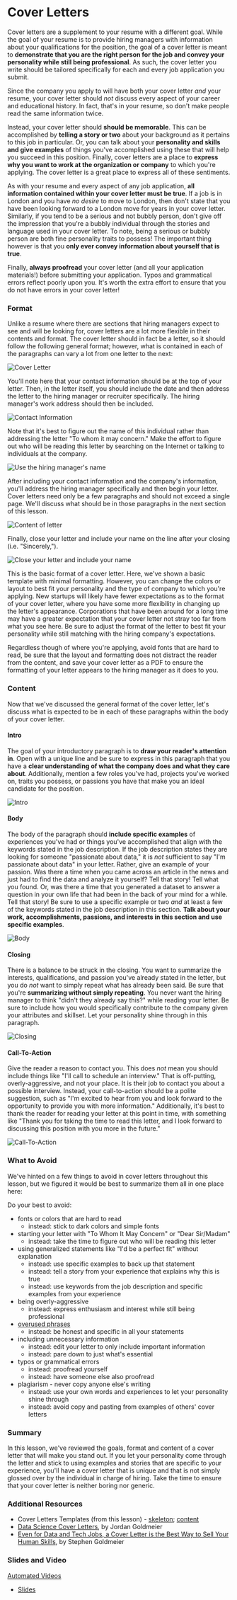 # Cover Letters

Cover letters are a supplement to your resume with a different goal. While the goal of your resume is to provide hiring managers with information about your qualifications for the position, the goal of a cover letter is meant to **demonstrate that you are the right person for the job and convey your personality while still being professional**. As such, the cover letter you write should be tailored specifically for each and every job application you submit.

Since the company you apply to will have both your cover letter *and* your resume, your cover letter should *not* discuss every aspect of your career and educational history. In fact, that's in your resume, so don't make people read the same information twice.

Instead, your cover letter should **should be memorable**. This can be accomplished by **telling a story or two** about your background as it pertains to this job in particular. Or, you can talk about your **personality and skills and give examples** of things you've accomplished using these that will help you succeed in this position.  Finally, cover letters are a place to **express why you want to work at the organization or company** to which you're applying. The cover letter is a great place to express all of these sentiments.

As with your resume and every aspect of any job application, **all information contained within your cover letter must be true**. If a job is in London and you have *no desire* to move to London, then don't state that you have been looking forward to a London move for years in your cover letter. Similarly, if you tend to be a serious and not bubbly person, don't give off the impression that you're a bubbly individual through the stories and language used in your cover letter. To note, being a serious or bubbly person are both fine personality traits to possess! The important thing however is that you **only ever convey information about yourself that is true**.

Finally, **always proofread** your cover letter (and all your application materials!) before submitting your application. Typos and grammatical errors reflect poorly upon you. It's worth the extra effort to ensure that you do not have errors in your cover letter!

### Format

Unlike a resume where there are sections that hiring managers expect to see and will be looking for, cover letters are a lot more flexible in their contents and format. The cover letter should in fact be a letter, so it should follow the following general format; however, what is contained in each of the paragraphs can vary a lot from one letter to the next:


![Cover Letter](https://docs.google.com/presentation/d/1esbRABufXCTU2hqEkSgWSHL4xDEJVUQkPuNujwWgLeg/export/png?id=1esbRABufXCTU2hqEkSgWSHL4xDEJVUQkPuNujwWgLeg&pageid=g3ee589454b_0_37)

You'll note here that your contact information should be at the top of your letter. Then, in the letter itself, you should include the date and then address the letter to the hiring manager or recruiter specifically. The hiring manager's work address should then be included.


![Contact Information](https://docs.google.com/presentation/d/1esbRABufXCTU2hqEkSgWSHL4xDEJVUQkPuNujwWgLeg/export/png?id=1esbRABufXCTU2hqEkSgWSHL4xDEJVUQkPuNujwWgLeg&pageid=g3ee589454b_0_2)

Note that it's best to figure out the name of this individual rather than addressing the letter "To whom it may concern." Make the effort to figure out who will be reading this letter by searching on the Internet or talking to individuals at the company.


![Use the hiring manager's name](https://docs.google.com/presentation/d/1esbRABufXCTU2hqEkSgWSHL4xDEJVUQkPuNujwWgLeg/export/png?id=1esbRABufXCTU2hqEkSgWSHL4xDEJVUQkPuNujwWgLeg&pageid=g3ee589454b_0_7)

After including your contact information and the company's information, you'll address the hiring manager specifically and then begin your letter. Cover letters need only be a few paragraphs and should not exceed a single page. We'll discuss what should be in those paragraphs in the next section of this lesson.


![Content of letter](https://docs.google.com/presentation/d/1esbRABufXCTU2hqEkSgWSHL4xDEJVUQkPuNujwWgLeg/export/png?id=1esbRABufXCTU2hqEkSgWSHL4xDEJVUQkPuNujwWgLeg&pageid=g3ee589454b_0_12)

Finally, close your letter and include your name on the line after your closing (i.e. "Sincerely,").


![Close your letter and include your name](https://docs.google.com/presentation/d/1esbRABufXCTU2hqEkSgWSHL4xDEJVUQkPuNujwWgLeg/export/png?id=1esbRABufXCTU2hqEkSgWSHL4xDEJVUQkPuNujwWgLeg&pageid=g3ee589454b_0_64)

This is the basic format of a cover letter. Here, we've shown a basic template with minimal formatting. However, you can change the colors or layout to best fit your personality and the type of company to which you're applying. New startups will likely have fewer expectations as to the format of your cover letter, where you have some more flexibility in changing up the letter's appearance. Corporations that have been around for a long time may have a greater expectation that your cover letter not stray too far from what you see here. Be sure to adjust the format of the letter to best fit your personality while still matching with the hiring company's expectations.

Regardless though of where you're applying, avoid fonts that are hard to read, be sure that the layout and formatting does not distract the reader from the content, and save your cover letter as a PDF to ensure the formatting of your letter appears to the hiring manager as it does to you.

### Content

Now that we've discussed the general format of the cover letter, let's discuss what is expected to be in each of these paragraphs within the body of your cover letter.

#### Intro

The goal of your introductory paragraph is to **draw your reader's attention in**. Open with a unique line and be sure to express in this paragraph that you have a **clear understanding of what the company does and what they care about**. Additionally, mention a few roles you've had, projects you've worked on, traits you possess, or passions you have that make you an ideal candidate for the position.   


![Intro](https://docs.google.com/presentation/d/1esbRABufXCTU2hqEkSgWSHL4xDEJVUQkPuNujwWgLeg/export/png?id=1esbRABufXCTU2hqEkSgWSHL4xDEJVUQkPuNujwWgLeg&pageid=g3ee589454b_0_17)

#### Body

The body of the paragraph should **include specific examples** of experiences you've had or things you've accomplished that align with the keywords stated in the job description. If the job description states they are looking for someone "passionate about data," it is *not* sufficient to say "I'm passionate about data" in your letter. Rather, give an example of your passion. Was there a time when you came across an article in the news and just had to find the data and analyze it yourself? Tell that story! Tell what you found. Or, was there a time that you generated a dataset to answer a question in your own life that had been in the back of your mind for a while. Tell that story! Be sure to use a specific example or two *and* at least a few of the keywords stated in the job description in this section. **Talk about your work, accomplishments, passions, and interests in this section and use specific examples**.


![Body](https://docs.google.com/presentation/d/1esbRABufXCTU2hqEkSgWSHL4xDEJVUQkPuNujwWgLeg/export/png?id=1esbRABufXCTU2hqEkSgWSHL4xDEJVUQkPuNujwWgLeg&pageid=g3ee589454b_0_22)

#### Closing

There is a balance to be struck in the closing. You want to summarize the interests, qualifications, and passion you've already stated in the letter, but you do *not* want to simply repeat what has already been said. Be sure that you're **summarizing without simply repeating**. You never want the hiring manager to think "didn't they already say this?" while reading your letter. Be sure to include how you would specifically contribute to the company given your attributes and skillset. Let your personality shine through in this paragraph.


![Closing](https://docs.google.com/presentation/d/1esbRABufXCTU2hqEkSgWSHL4xDEJVUQkPuNujwWgLeg/export/png?id=1esbRABufXCTU2hqEkSgWSHL4xDEJVUQkPuNujwWgLeg&pageid=g3ee589454b_0_27)

#### Call-To-Action

Give the reader a reason to contact you. This does *not* mean you should include things like "I'll call to schedule an interview." That is off-putting, overly-aggressive, and not your place. It is their job to contact you about a possible interview. Instead, your call-to-action should be a polite suggestion, such as "I'm excited to hear from you and look forward to the opportunity to provide you with more information." Additionally, it's best to thank the reader for reading your letter at this point in time, with something like "Thank you for taking the time to read this letter, and I look forward to discussing this position with you more in the future."


![Call-To-Action](https://docs.google.com/presentation/d/1esbRABufXCTU2hqEkSgWSHL4xDEJVUQkPuNujwWgLeg/export/png?id=1esbRABufXCTU2hqEkSgWSHL4xDEJVUQkPuNujwWgLeg&pageid=g3ee589454b_0_32)

### What to Avoid

We've hinted on a few things to avoid in cover letters throughout this lesson, but we figured it would be best to summarize them all in one place here:

Do your best to avoid:

* fonts or colors that are hard to read
  * instead: stick to dark colors and simple fonts
* starting your letter with "To Whom It May Concern" or "Dear Sir/Madam"
  * instead: take the time to figure out who will be reading this letter
* using generalized statements like "I'd be a perfect fit" without explanation
  * instead: use specific examples to back up that statement
  * instead: tell a story from your experience that explains why this is true
  * instead: use keywords from the job description and specific examples from your experience
* being overly-aggressive
  * instead: express enthusiasm and interest while still being professional
* [overused phrases](https://www.glassdoor.com/blog/cover-letter-words/)
  * instead: be honest and specific in all your statements
* including unnecessary information
  * instead: edit your letter to only include important information
  * instead: pare down to just what's essential
* typos or grammatical errors
  * instead: proofread yourself
  * instead: have someone else also proofread
* plagiarism - never copy anyone else's writing
  * instead: use your own words and experiences to let your personality shine through
  * instead: avoid copy and pasting from examples of others' cover letters

### Summary

In this lesson, we've reviewed the goals, format and content of a cover letter that will make you stand out. If you let your personality come through the letter and stick to using examples and stories that are specific to your experience, you'll have a cover letter that is unique and that is not simply glossed over by the individual in charge of hiring. Take the time to ensure that your cover letter is neither boring nor generic.  

### Additional Resources

* Cover Letters Templates (from this lesson) - [skeleton](https://docs.google.com/document/d/13CQ_9Zj_UKk6mlZ3CqMbtp41bKJRnxyjGvW-eOohqJE/edit?usp=sharing);  [content](https://docs.google.com/document/d/1ns-wnUfeA5fwr1LTmOe-AXAaX44sjNu2BPz5LAZLxbo/edit?usp=sharing)
* [Data Science Cover Letters](https://towardsdatascience.com/covers-letters-data-science-what-you-need-to-know-2421ed6ec0c), by Jordan Goldmeier
* [Even for Data and Tech Jobs, a Cover Letter is the Best Way to Sell Your Human Skills](https://towardsdatascience.com/even-for-data-and-tech-jobs-a-cover-letter-is-the-best-way-to-sell-your-human-skills-252687df9fa7), by Stephen Goldmeier


### Slides and Video

[Automated Videos](https://www.youtube.com/watch?v=zl9VeeMNrn4)

* [Slides](https://docs.google.com/presentation/d/1esbRABufXCTU2hqEkSgWSHL4xDEJVUQkPuNujwWgLeg/edit?usp=sharing)

